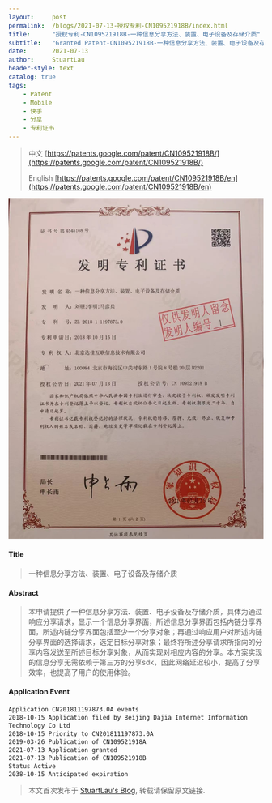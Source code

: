 ```yaml
---
layout:     post
permalink:  /blogs/2021-07-13-授权专利-CN109521918B/index.html
title:      "授权专利-CN109521918B-一种信息分享方法、装置、电子设备及存储介质"
subtitle:   "Granted Patent-CN109521918B-一种信息分享方法、装置、电子设备及存储介质"
date:       2021-07-13
author:     StuartLau
header-style: text
catalog: true
tags:
    - Patent
    - Mobile
    - 快手
    - 分享
    - 专利证书
---
```

> 中文 [https://patents.google.com/patent/CN109521918B/](https://patents.google.com/patent/CN109521918B/)
>
> English [https://patents.google.com/patent/CN109521918B/en](https://patents.google.com/patent/CN109521918B/en)

![patent](/images/in-post/patent/CN109521918B.jpg)
#### Title
> 一种信息分享方法、装置、电子设备及存储介质

#### Abstract
> 本申请提供了一种信息分享方法、装置、电子设备及存储介质，具体为通过响应分享请求，显示一个信息分享界面，所述信息分享界面包括内链分享界面，所述内链分享界面包括至少一个分享对象；再通过响应用户对所述内链分享界面的选择请求，选定目标分享对象；最终将所述分享请求所指向的分享内容发送至所述目标分享对象，从而实现对相应内容的分享。本方案实现的信息分享无需依赖于第三方的分享sdk，因此网络延迟较小，提高了分享效率，也提高了用户的使用体验。

#### Application Event
```
Application CN201811197873.0A events 
2018-10-15 Application filed by Beijing Dajia Internet Information Technology Co Ltd
2018-10-15 Priority to CN201811197873.0A
2019-03-26 Publication of CN109521918A
2021-07-13 Application granted
2021-07-13 Publication of CN109521918B
Status Active
2038-10-15 Anticipated expiration
```
> 本文首次发布于 [StuartLau's Blog](https://stuartlau.github.io), 
转载请保留原文链接.
